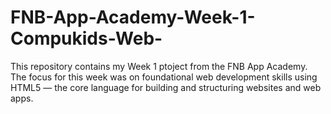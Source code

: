 # FNB-App-Academy-Week-1-Compukids-Web-
This repository contains my Week 1 ptoject from the FNB App Academy. The focus for this week was on foundational web development skills using HTML5 — the core language for building and structuring websites and web apps.
